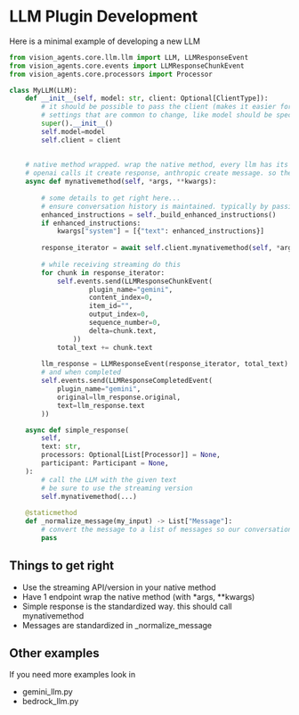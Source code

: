 # LLM Plugin Development

Here is a minimal example of developing a new LLM

```python
from vision_agents.core.llm.llm import LLM, LLMResponseEvent
from vision_agents.core.events import LLMResponseChunkEvent
from vision_agents.core.processors import Processor

class MyLLM(LLM):
    def __init__(self, model: str, client: Optional[ClientType]):
        # it should be possible to pass the client (makes it easier for users to customize things)
        # settings that are common to change, like model should be specified as well
        super().__init__()
        self.model=model
        self.client = client
        
        
    # native method wrapped. wrap the native method, every llm has its own name for this
    # openai calls it create response, anthropic create message. so the name depends on your llm
    async def mynativemethod(self, *args, **kwargs):
        
        # some details to get right here...
        # ensure conversation history is maintained. typically by passing it ie:
        enhanced_instructions = self._build_enhanced_instructions()
        if enhanced_instructions:
            kwargs["system"] = [{"text": enhanced_instructions}]
            
        response_iterator = await self.client.mynativemethod(self, *args, **kwargs)
        
        # while receiving streaming do this
        for chunk in response_iterator:
            self.events.send(LLMResponseChunkEvent(
                    plugin_name="gemini",
                    content_index=0,
                    item_id="",
                    output_index=0,
                    sequence_number=0,
                    delta=chunk.text,
                ))
            total_text += chunk.text
            
        llm_response = LLMResponseEvent(response_iterator, total_text)
        # and when completed
        self.events.send(LLMResponseCompletedEvent(
            plugin_name="gemini",
            original=llm_response.original,
            text=llm_response.text
        ))

    async def simple_response(
        self,
        text: str,
        processors: Optional[List[Processor]] = None,
        participant: Participant = None,
    ):
        # call the LLM with the given text
        # be sure to use the streaming version
        self.mynativemethod(...)
    
    @staticmethod
    def _normalize_message(my_input) -> List["Message"]:
        # convert the message to a list of messages so our conversation storage gets it
        pass

```

## Things to get right

* Use the streaming API/version in your native method
* Have 1 endpoint wrap the native method (with *args, **kwargs)
* Simple response is the standardized way. this should call mynativemethod
* Messages are standardized in _normalize_message

## Other examples

If you need more examples look in

- gemini_llm.py
- bedrock_llm.py